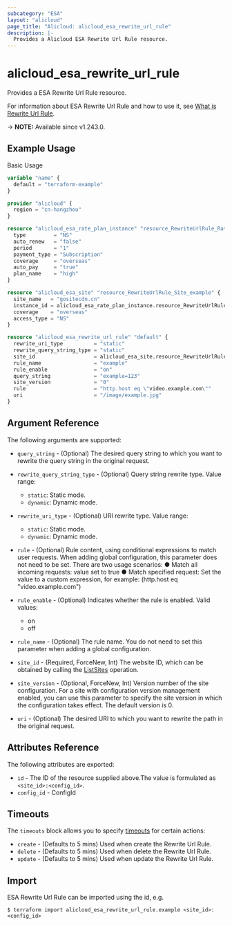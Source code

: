 ```yaml
---
subcategory: "ESA"
layout: "alicloud"
page_title: "Alicloud: alicloud_esa_rewrite_url_rule"
description: |-
  Provides a Alicloud ESA Rewrite Url Rule resource.
---
```


# alicloud_esa_rewrite_url_rule

Provides a ESA Rewrite Url Rule resource.



For information about ESA Rewrite Url Rule and how to use it, see [What is Rewrite Url Rule](https://www.alibabacloud.com/help/en/edge-security-acceleration/esa/api-esa-2024-09-10-createrewriteurlrule).

-> **NOTE:** Available since v1.243.0.

## Example Usage

Basic Usage

```terraform
variable "name" {
  default = "terraform-example"
}

provider "alicloud" {
  region = "cn-hangzhou"
}

resource "alicloud_esa_rate_plan_instance" "resource_RewriteUrlRule_RatePlanInstance_example" {
  type         = "NS"
  auto_renew   = "false"
  period       = "1"
  payment_type = "Subscription"
  coverage     = "overseas"
  auto_pay     = "true"
  plan_name    = "high"
}

resource "alicloud_esa_site" "resource_RewriteUrlRule_Site_example" {
  site_name   = "gositecdn.cn"
  instance_id = alicloud_esa_rate_plan_instance.resource_RewriteUrlRule_RatePlanInstance_example.id
  coverage    = "overseas"
  access_type = "NS"
}

resource "alicloud_esa_rewrite_url_rule" "default" {
  rewrite_uri_type          = "static"
  rewrite_query_string_type = "static"
  site_id                   = alicloud_esa_site.resource_RewriteUrlRule_Site_example.id
  rule_name                 = "example"
  rule_enable               = "on"
  query_string              = "example=123"
  site_version              = "0"
  rule                      = "http.host eq \"video.example.com\""
  uri                       = "/image/example.jpg"
}
```

## Argument Reference

The following arguments are supported:
* `query_string` - (Optional) The desired query string to which you want to rewrite the query string in the original request.
* `rewrite_query_string_type` - (Optional) Query string rewrite type. Value range:
  - `static`: Static mode.
  - `dynamic`: Dynamic mode.
* `rewrite_uri_type` - (Optional) URI rewrite type. Value range:
  - `static`: Static mode.
  - `dynamic`: Dynamic mode.
* `rule` - (Optional) Rule content, using conditional expressions to match user requests. When adding global configuration, this parameter does not need to be set. There are two usage scenarios:
● Match all incoming requests: value set to true
● Match specified request: Set the value to a custom expression, for example: (http.host eq \"video.example.com\")
* `rule_enable` - (Optional) Indicates whether the rule is enabled. Valid values:

  - on
  - off
* `rule_name` - (Optional) The rule name. You do not need to set this parameter when adding a global configuration.
* `site_id` - (Required, ForceNew, Int) The website ID, which can be obtained by calling the [ListSites](https://www.alibabacloud.com/help/en/doc-detail/2850189.html) operation.
      
* `site_version` - (Optional, ForceNew, Int) Version number of the site configuration. For a site with configuration version management enabled, you can use this parameter to specify the site version in which the configuration takes effect. The default version is 0.
* `uri` - (Optional) The desired URI to which you want to rewrite the path in the original request.

## Attributes Reference

The following attributes are exported:
* `id` - The ID of the resource supplied above.The value is formulated as `<site_id>:<config_id>`.
* `config_id` - ConfigId

## Timeouts

The `timeouts` block allows you to specify [timeouts](https://www.terraform.io/docs/configuration-0-11/resources.html#timeouts) for certain actions:
* `create` - (Defaults to 5 mins) Used when create the Rewrite Url Rule.
* `delete` - (Defaults to 5 mins) Used when delete the Rewrite Url Rule.
* `update` - (Defaults to 5 mins) Used when update the Rewrite Url Rule.

## Import

ESA Rewrite Url Rule can be imported using the id, e.g.

```shell
$ terraform import alicloud_esa_rewrite_url_rule.example <site_id>:<config_id>
```